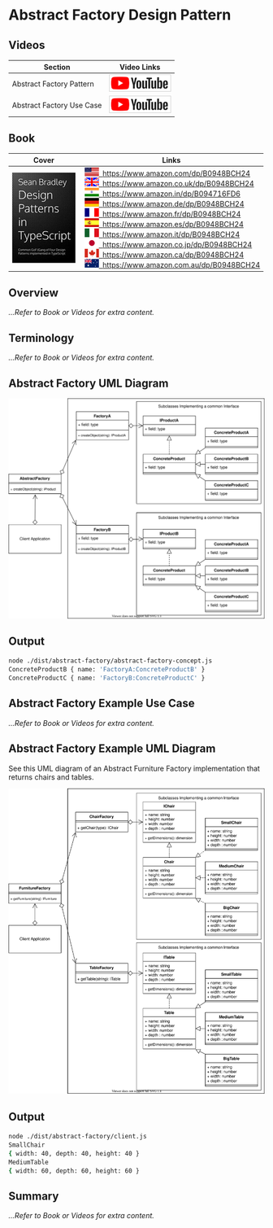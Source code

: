 # Abstract Factory Design Pattern

## Videos

| Section                   | Video Links                                                                                                                                                                                                                          |
| ------------------------- | ------------------------------------------------------------------------------------------------------------------------------------------------------------------------------------------------------------------------------------ |
| Abstract Factory Pattern  | <a id="ytVideoLink" href="https://www.youtube.com/watch?v=fKDZ5QeFVEE&list=PLKWUX7aMnlELvv8bXquIgxXYyHH5SFlaP" target="_blank" title="Abstract Factory Pattern"><img src="../img/yt_btn_sm.gif" alt="Abstract Factory Pattern"/></a>   |
| Abstract Factory Use Case | <a id="ytVideoLink" href="https://www.youtube.com/watch?v=KzDVODMnsh0&list=PLKWUX7aMnlELvv8bXquIgxXYyHH5SFlaP" target="_blank" title="Abstract Factory Use Case"><img src="../img/yt_btn_sm.gif" alt="Abstract Factory Use Case"/></a> |

## Book 

Cover | Links
-|-
![Design Patterns In TypeScript (ASIN : B0948BCH24)](../img/dp_typescript_125.jpg) | &nbsp;<a href="https://www.amazon.com/dp/B0948BCH24"><img src="../img/flag_us.gif">&nbsp; https://www.amazon.com/dp/B0948BCH24</a><br/>&nbsp;<a href="https://www.amazon.co.uk/dp/B0948BCH24"><img src="../img/flag_uk.gif">&nbsp; https://www.amazon.co.uk/dp/B0948BCH24</a><br/>&nbsp;<a href="https://www.amazon.in/dp/B094716FD6"><img src="../img/flag_in.gif">&nbsp; https://www.amazon.in/dp/B094716FD6</a><br/>&nbsp;<a href="https://www.amazon.de/dp/B0948BCH24"><img src="../img/flag_de.gif">&nbsp; https://www.amazon.de/dp/B0948BCH24</a><br/>&nbsp;<a href="https://www.amazon.fr/dp/B0948BCH24"><img src="../img/flag_fr.gif">&nbsp; https://www.amazon.fr/dp/B0948BCH24</a><br/>&nbsp;<a href="https://www.amazon.es/dp/B0948BCH24"><img src="../img/flag_es.gif">&nbsp; https://www.amazon.es/dp/B0948BCH24</a><br/>&nbsp;<a href="https://www.amazon.it/dp/B0948BCH24"><img src="../img/flag_it.gif">&nbsp; https://www.amazon.it/dp/B0948BCH24</a><br/>&nbsp;<a href="https://www.amazon.co.jp/dp/B0948BCH24"><img src="../img/flag_jp.gif">&nbsp; https://www.amazon.co.jp/dp/B0948BCH24</a><br/>&nbsp;<a href="https://www.amazon.ca/dp/B0948BCH24"><img src="../img/flag_ca.gif">&nbsp; https://www.amazon.ca/dp/B0948BCH24</a><br/>&nbsp;<a href="https://www.amazon.com.au/dp/B0948BCH24"><img src="../img/flag_au.gif">&nbsp; https://www.amazon.com.au/dp/B0948BCH24</a>

## Overview

_...Refer to Book or Videos for extra content._

## Terminology

_...Refer to Book or Videos for extra content._

## Abstract Factory UML Diagram

![Abstract Factory Overview](../img/abstract_factory_concept.svg)

## Output

```bash
node ./dist/abstract-factory/abstract-factory-concept.js
ConcreteProductB { name: 'FactoryA:ConcreteProductB' }
ConcreteProductC { name: 'FactoryB:ConcreteProductC' }
```

## Abstract Factory Example Use Case

_...Refer to Book or Videos for extra content._

## Abstract Factory Example UML Diagram

See this UML diagram of an Abstract Furniture Factory implementation that returns chairs
and tables.

![Abstract Furniture Factory](../img/abstract_furniture_factory.svg)

## Output

```bash
node ./dist/abstract-factory/client.js
SmallChair
{ width: 40, depth: 40, height: 40 }
MediumTable
{ width: 60, depth: 60, height: 60 }
```

<!-- ## New Coding Concepts

### Arrays

Arrays

Error Handling -->

## Summary

_...Refer to Book or Videos for extra content._

